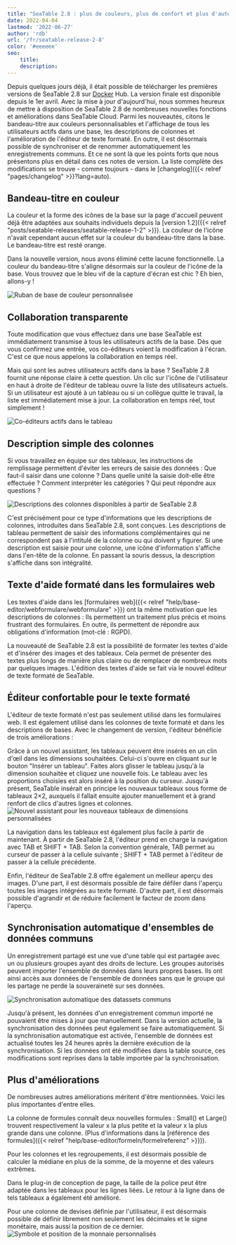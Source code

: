 ```yaml
---
title: "SeaTable 2.8 : plus de couleurs, plus de confort et plus d'automatisation - SeaTable"
date: 2022-04-04
lastmod: '2022-06-27'
author: 'rdb'
url: '/fr/seatable-release-2-8'
color: '#eeeeee'
seo:
    title:
    description:
---
```


Depuis quelques jours déjà, il était possible de télécharger les premières versions de SeaTable 2.8 sur [Docker](https://hub.docker.com/r/seatable/seatable-enterprise/tags) Hub. La version finale est disponible depuis le 1er avril. Avec la mise à jour d'aujourd'hui, nous sommes heureux de mettre à disposition de SeaTable 2.8 de nombreuses nouvelles fonctions et améliorations dans SeaTable Cloud. Parmi les nouveautés, citons le bandeau-titre aux couleurs personnalisables et l'affichage de tous les utilisateurs actifs dans une base, les descriptions de colonnes et l'amélioration de l'éditeur de texte formaté. En outre, il est désormais possible de synchroniser et de renommer automatiquement les enregistrements communs. Et ce ne sont là que les points forts que nous présentons plus en détail dans ces notes de version. La liste complète des modifications se trouve - comme toujours - dans le [changelog]({{< relref "pages/changelog" >}}?lang=auto).

## Bandeau-titre en couleur

La couleur et la forme des icônes de la base sur la page d'accueil peuvent déjà être adaptées aux souhaits individuels depuis la [version 1.2]({{< relref "posts/seatable-releases/seatable-release-1-2" >}}). La couleur de l'icône n'avait cependant aucun effet sur la couleur du bandeau-titre dans la base. Le bandeau-titre est resté orange.

Dans la nouvelle version, nous avons éliminé cette lacune fonctionnelle. La couleur du bandeau-titre s'aligne désormais sur la couleur de l'icône de la base. Vous trouvez que le bleu vif de la capture d'écran est chic ? Eh bien, allons-y !

![Ruban de base de couleur personnalisée](Colorful_ribbon.png)

## Collaboration transparente

Toute modification que vous effectuez dans une base SeaTable est immédiatement transmise à tous les utilisateurs actifs de la base. Dès que vous confirmez une entrée, vos co-éditeurs voient la modification à l'écran. C'est ce que nous appelons la collaboration en temps réel.

Mais qui sont les autres utilisateurs actifs dans la base ? SeaTable 2.8 fournit une réponse claire à cette question. Un clic sur l'icône de l'utilisateur en haut à droite de l'éditeur de tableau ouvre la liste des utilisateurs actuels. Si un utilisateur est ajouté à un tableau ou si un collègue quitte le travail, la liste est immédiatement mise à jour. La collaboration en temps réel, tout simplement !

![Co-éditeurs actifs dans le tableau](Active_editors.png)

## Description simple des colonnes

Si vous travaillez en équipe sur des tableaux, les instructions de remplissage permettent d'éviter les erreurs de saisie des données : Que faut-il saisir dans une colonne ? Dans quelle unité la saisie doit-elle être effectuée ? Comment interpréter les catégories ? Qui peut répondre aux questions ?

![Descriptions des colonnes disponibles à partir de SeaTable 2.8](Column_descriptions.png)

C'est précisément pour ce type d'informations que les descriptions de colonnes, introduites dans SeaTable 2.8, sont conçues. Les descriptions de tableau permettent de saisir des informations complémentaires qui ne correspondent pas à l'intitulé de la colonne ou qui doivent y figurer. Si une description est saisie pour une colonne, une icône d'information s'affiche dans l'en-tête de la colonne. En passant la souris dessus, la description s'affiche dans son intégralité.

## Texte d'aide formaté dans les formulaires web

Les textes d'aide dans les [formulaires web]({{< relref "help/base-editor/webformulare/webformulare" >}}) ont la même motivation que les descriptions de colonnes : Ils permettent un traitement plus précis et moins frustrant des formulaires. En outre, ils permettent de répondre aux obligations d'information (mot-clé : RGPD).

La nouveauté de SeaTable 2.8 est la possibilité de formater les textes d'aide et d'insérer des images et des tableaux. Cela permet de présenter des textes plus longs de manière plus claire ou de remplacer de nombreux mots par quelques images. L'édition des textes d'aide se fait via le nouvel éditeur de texte formaté de SeaTable.

## Éditeur confortable pour le texte formaté

L'éditeur de texte formaté n'est pas seulement utilisé dans les formulaires web. Il est également utilisé dans les colonnes de texte formaté et dans les descriptions de bases. Avec le changement de version, l'éditeur bénéficie de trois améliorations :

Grâce à un nouvel assistant, les tableaux peuvent être insérés en un clin d'œil dans les dimensions souhaitées. Celui-ci s'ouvre en cliquant sur le bouton "Insérer un tableau". Faites alors glisser le tableau jusqu'à la dimension souhaitée et cliquez une nouvelle fois. Le tableau avec les proportions choisies est alors inséré à la position du curseur. Jusqu'à présent, SeaTable insérait en principe les nouveaux tableaux sous forme de tableaux 2×2, auxquels il fallait ensuite ajouter manuellement et à grand renfort de clics d'autres lignes et colonnes.  
![Nouvel assistant pour les nouveaux tableaux de dimensions personnalisées](New_table_wizard.png)

La navigation dans les tableaux est également plus facile à partir de maintenant. À partir de SeaTable 2.8, l'éditeur prend en charge la navigation avec TAB et SHIFT + TAB. Selon la convention générale, TAB permet au curseur de passer à la cellule suivante ; SHIFT + TAB permet à l'éditeur de passer à la cellule précédente.

Enfin, l'éditeur de SeaTable 2.8 offre également un meilleur aperçu des images. D'une part, il est désormais possible de faire défiler dans l'aperçu toutes les images intégrées au texte formaté. D'autre part, il est désormais possible d'agrandir et de réduire facilement le facteur de zoom dans l'aperçu.

## Synchronisation automatique d'ensembles de données communs

Un enregistrement partagé est une vue d'une table qui est partagée avec un ou plusieurs groupes ayant des droits de lecture. Les groupes autorisés peuvent importer l'ensemble de données dans leurs propres bases. Ils ont ainsi accès aux données de l'ensemble de données sans que le groupe qui les partage ne perde la souveraineté sur ses données.

![Synchronisation automatique des datassets communs](Automatic_sync.png)

Jusqu'à présent, les données d'un enregistrement commun importé ne pouvaient être mises à jour que manuellement. Dans la version actuelle, la synchronisation des données peut également se faire automatiquement. Si la synchronisation automatique est activée, l'ensemble de données est actualisé toutes les 24 heures après la dernière exécution de la synchronisation. Si les données ont été modifiées dans la table source, ces modifications sont reprises dans la table importée par la synchronisation.

## Plus d'améliorations

De nombreuses autres améliorations méritent d'être mentionnées. Voici les plus importantes d'entre elles.

La colonne de formules connaît deux nouvelles formules : Small() et Large() trouvent respectivement la valeur x la plus petite et la valeur x la plus grande dans une colonne. (Plus d'informations dans la [référence des formules]({{< relref "help/base-editor/formeln/formelreferenz" >}})).

Pour les colonnes et les regroupements, il est désormais possible de calculer la médiane en plus de la somme, de la moyenne et des valeurs extrêmes.

Dans le plug-in de conception de page, la taille de la police peut être adaptée dans les tableaux pour les lignes liées. Le retour à la ligne dans de tels tableaux a également été amélioré.

Pour une colonne de devises définie par l'utilisateur, il est désormais possible de définir librement non seulement les décimales et le signe monétaire, mais aussi la position de ce dernier.  
![Symbole et position de la monnaie personnalisés](Custom_currency_symbol.png)
